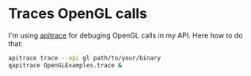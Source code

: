 # Traces OpenGL calls

I'm using [apitrace](https://github.com/apitrace/apitrace) for debuging OpenGL calls in my API. Here how to do that:

```sh
apitrace trace --api gl path/to/your/binary
qapitrace OpenGLExamples.trace &
```
